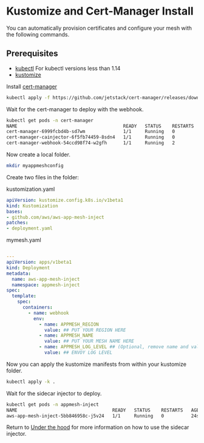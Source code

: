 # Kustomize and Cert-Manager Install
You can automatically provision certificates and configure your mesh with the following commands.

## Prerequisites
* [kubectl](https://kubernetes.io/docs/tasks/tools/install-kubectl/)
For kubectl versions less than 1.14
* [kustomize](https://kustomize.io/)


Install [cert-manager](https://docs.cert-manager.io/en/latest/index.html)

```bash
kubectl apply -f https://github.com/jetstack/cert-manager/releases/download/v0.10.1/cert-manager.yaml 
```

Wait for the cert-manager to deploy with the webhook.

```bash
kubectl get pods -n cert-manager
NAME                                       READY   STATUS    RESTARTS   AGE
cert-manager-6999fcbd4b-sd7wm              1/1     Running   0          20m
cert-manager-cainjector-6f5fb74459-8sdn4   1/1     Running   0          20m
cert-manager-webhook-54ccd98f74-w2gfh      1/1     Running   2          20m
```

Now create a local folder.
```bash
mkdir myappmeshconfig
```
Create two files in the folder:

kustomization.yaml
```yaml
apiVersion: kustomize.config.k8s.io/v1beta1
kind: Kustomization
bases:
- github.com/aws/aws-app-mesh-inject
patches:
- deployment.yaml
```

mymesh.yaml
```yaml

---
apiVersion: apps/v1beta1
kind: Deployment
metadata:
  name: aws-app-mesh-inject
  namespace: appmesh-inject
spec:
  template:
    spec:
      containers:
        - name: webhook
          env:
            - name: APPMESH_REGION
              value: ## PUT YOUR REGION HERE
            - name: APPMESH_NAME
              value: ## PUT YOUR MESH NAME HERE
            - name: APPMESH_LOG_LEVEL ## (Optional, remove name and value for default "info")
              value: ## ENVOY LOG LEVEL
```
Now you can apply the kustomize manifests from within your kustomize folder.
```bash
kubectl apply -k .
```

Wait for the sidecar injector to deploy.

```bash
kubectl get pods -n appmesh-inject
NAME                                   READY   STATUS    RESTARTS   AGE
aws-app-mesh-inject-5bb846958c-j5v24   1/1     Running   0          24s
```

Return to [Under the hood](../README.md#under-the-hood) for more information on how to use the sidecar injector.
